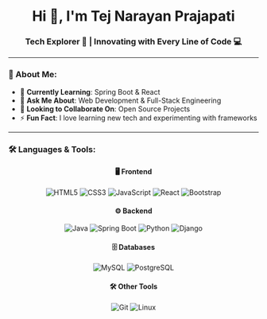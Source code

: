 <h1 align="center">Hi 👋, I'm Tej Narayan Prajapati</h1>
<h3 align="center">Tech Explorer 🚀 | Innovating with Every Line of Code 💻</h3>

---

### 🌟 About Me:

- 🌱 **Currently Learning**: Spring Boot & React
- 💬 **Ask Me About**: Web Development & Full-Stack Engineering
- 🤝 **Looking to Collaborate On**: Open Source Projects
- ⚡ **Fun Fact**: I love learning new tech and experimenting with frameworks

---

### 🛠️ Languages & Tools:

<div align="center">
  
  #### 🖥️ **Frontend**  
  <img src="https://img.shields.io/badge/HTML5-E34F26?style=flat-square&logo=html5&logoColor=white" alt="HTML5" />
  <img src="https://img.shields.io/badge/CSS3-1572B6?style=flat-square&logo=css3&logoColor=white" alt="CSS3" />
  <img src="https://img.shields.io/badge/JavaScript-F7DF1E?style=flat-square&logo=javascript&logoColor=black" alt="JavaScript" />
  <img src="https://img.shields.io/badge/React-61DAFB?style=flat-square&logo=react&logoColor=black" alt="React" />
  <img src="https://img.shields.io/badge/Bootstrap-7952B3?style=flat-square&logo=bootstrap&logoColor=white" alt="Bootstrap" />

  #### ⚙️ **Backend**  
  <img src="https://img.shields.io/badge/Java-007396?style=flat-square&logo=java&logoColor=white" alt="Java" />
  <img src="https://img.shields.io/badge/Spring%20Boot-6DB33F?style=flat-square&logo=spring-boot&logoColor=white" alt="Spring Boot" />
  <img src="https://img.shields.io/badge/Python-3776AB?style=flat-square&logo=python&logoColor=white" alt="Python" />
  <img src="https://img.shields.io/badge/Django-092E20?style=flat-square&logo=django&logoColor=white" alt="Django" />

  #### 🗄️ **Databases**  
  <img src="https://img.shields.io/badge/MySQL-4479A1?style=flat-square&logo=mysql&logoColor=white" alt="MySQL" />
  <img src="https://img.shields.io/badge/PostgreSQL-336791?style=flat-square&logo=postgresql&logoColor=white" alt="PostgreSQL" />

  #### 🛠️ **Other Tools**  
  <img src="https://img.shields.io/badge/Git-F05032?style=flat-square&logo=git&logoColor=white" alt="Git" />
  <img src="https://img.shields.io/badge/Linux-FCC624?style=flat-square&logo=linux&logoColor=black" alt="Linux" />
  
</div>
